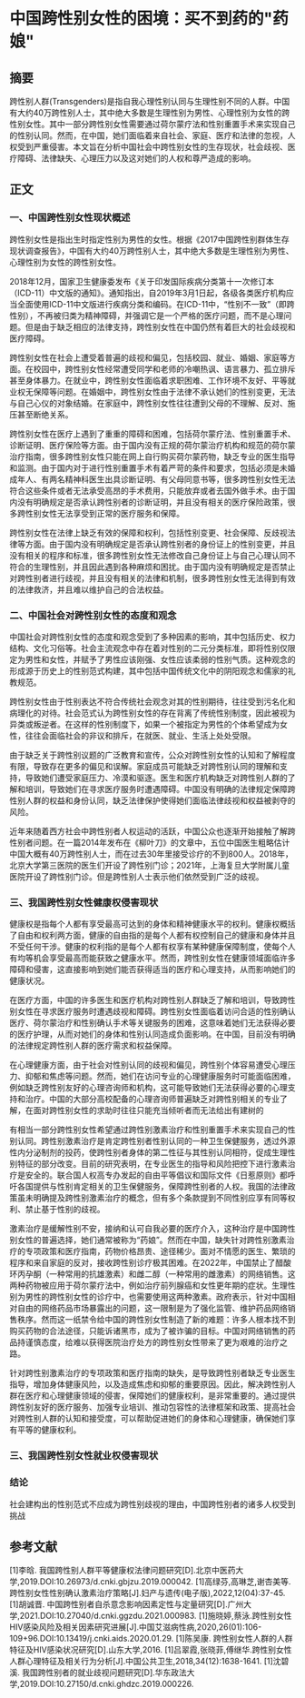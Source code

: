 # 中国跨性别女性的困境：买不到药的"药娘"

## 摘要
跨性别人群(Transgenders)是指自我心理性别认同与生理性别不同的人群。中国有大约40万跨性别人士，其中绝大多数是生理性别为男性、心理性别为女性的跨性别女性。其中一部分跨性别女性需要通过荷尔蒙疗法和性别重置手术来实现自己的性别认同。然而，在中国，她们面临着来自社会、家庭、医疗和法律的忽视，人权受到严重侵害。本文旨在分析中国社会中跨性别女性的生存现状，社会歧视、医疗障碍、法律缺失、心理压力以及这对她们的人权和尊严造成的影响。

## 正文
### 一、中国跨性别女性现状概述
跨性别女性是指出生时指定性别为男性的女性。根据《2017中国跨性别群体生存现状调查报告》，中国有大约40万跨性别人士，其中绝大多数是生理性别为男性、心理性别为女性的跨性别女性。

2018年12月，国家卫生健康委发布《关于印发国际疾病分类第十一次修订本（ICD-11）中文版的通知》。通知指出，自2019年3月1日起，各级各类医疗机构应当全面使用ICD-11中文版进行疾病分类和编码。在ICD-11中，“性别不一致”（即跨性别），不再被归类为精神障碍，并强调它是一个严格的医疗问题，而不是心理问题。但是由于缺乏相应的法律支持，跨性别女性在中国仍然有着巨大的社会歧视和医疗障碍。

跨性别女性在社会上遭受着普遍的歧视和偏见，包括校园、就业、婚姻、家庭等方面。在校园中，跨性别女性经常遭受同学和老师的冷嘲热讽、语言暴力、孤立排斥甚至身体暴力。在就业中，跨性别女性面临着求职困难、工作环境不友好、平等就业权无保障等问题。在婚姻中，跨性别女性由于法律不承认她们的性别变更，无法与自己心仪的对象结婚。在家庭中，跨性别女性往往遭到父母的不理解、反对、施压甚至断绝关系。

跨性别女性在医疗上遇到了重重的障碍和困难，包括荷尔蒙疗法、性别重置手术、诊断证明、医疗保险等方面。由于国内没有正规的荷尔蒙治疗机构和规范的荷尔蒙治疗指南，很多跨性别女性只能在网上自行购买荷尔蒙药物，缺乏专业的医生指导和监测。由于国内对于进行性别重置手术有着严苛的条件和要求，包括必须是未婚成年人、有两名精神科医生出具诊断证明、有父母同意书等，很多跨性别女性无法符合这些条件或者无法承受高昂的手术费用，只能放弃或者去国外做手术。由于国内没有明确规定是否承认跨性别者的诊断证明，并且没有相关的医疗保险政策，很多跨性别女性无法享受到正常的医疗服务和保障。

跨性别女性在法律上缺乏有效的保障和权利，包括性别变更、社会保障、反歧视法律等方面。由于国内没有明确规定是否承认跨性别者的身份证上的性别变更，并且没有相关的程序和标准，很多跨性别女性无法修改自己身份证上与自己心理认同不符合的生理性别，并且因此遇到各种麻烦和困扰。由于国内没有明确规定是否禁止对跨性别者进行歧视，并且没有相关的法律和机制，很多跨性别女性无法得到有效的法律救济，并且难以维护自己的合法权益。

### 二、中国社会对跨性别女性的态度和观念
中国社会对跨性别女性的态度和观念受到了多种因素的影响，其中包括历史、权力结构、文化习俗等。社会主流观念中存在着对性别的二元分类标准，即将性别仅限定为男性和女性，并赋予了男性应该刚强、女性应该柔弱的性别气质。这种观念的形成源于历史上的性别范式构建，其中包括中国传统文化中的阴阳观念和儒家的礼教规范。

跨性别女性由于性别表达不符合传统社会观念对其的性别期待，往往受到污名化和病理化的对待。社会范式认为跨性别女性的存在背离了传统性别制度，因此被视为异类或叛逆者。在这样的性别制度下，如果一个被指定为男性的个体希望成为女性，往往会面临社会的非议和排斥，在就医、就业、生活上处处受限。

由于缺乏关于跨性别议题的广泛教育和宣传，公众对跨性别女性的认知和了解程度有限，导致存在更多的偏见和误解。家庭成员可能缺乏对跨性别认同的理解和支持，导致她们遭受家庭压力、冷漠和驱逐。医生和医疗机构缺乏对跨性别人群的了解和培训，导致她们在寻求医疗服务时遭遇障碍。中国没有明确的法律规定保障跨性别人群的权益和身份认同，缺乏法律保护使得她们面临法律歧视和权益被剥夺的风险。

近年来随着西方社会中跨性别者人权运动的活跃，中国公众也逐渐开始接触了解跨性别者问题。在一篇2014年发布在《柳叶刀》的文章中，五位中国医生粗略估计中国大概有40万跨性别人士，而在过去30年里接受诊疗的不到800人。2018年，北京大学第三医院的医生们开设了跨性别门诊；2021年，上海复旦大学附属儿童医院开设了跨性别门诊。但是跨性别人士表示他们依然受到广泛的歧视。

### 三、我国跨性别女性健康权侵害现状
健康权是指每个人都有享受最高可达到的身体和精神健康水平的权利。健康权概括了自由和权利两方面，健康的自由指的是每个人都有权控制自己的健康和身体并且不受任何干涉。健康的权利指的是每个人都有权享有某种健康保障制度，使每个人有均等机会享受最高而能获致之健康水平。然而，跨性别女性在健康领域面临许多障碍和侵害，这直接影响到她们能否获得适当的医疗和心理支持，从而影响她们的健康状况。

在医疗方面，中国的许多医生和医疗机构对跨性别人群缺乏了解和培训，导致跨性别女性在寻求医疗服务时遭遇歧视和障碍。跨性别女性面临着访问合适的性别确认医疗、荷尔蒙治疗和性别确认手术等关键服务的困难，这意味着她们无法获得必要的医疗护理，从而对她们的身体和性别认同造成负面影响。在中国，目前没有明确的法律规定跨性别人群的医疗需求和权益保障。

在心理健康方面，由于社会对性别认同的歧视和偏见，跨性别个体容易遭受心理压力、抑郁和焦虑等问题。然而，她们在访问专业的心理健康服务时可能面临困难，例如缺乏跨性别友好的心理咨询师和机构，这可能导致她们无法获得必要的心理支持和治疗。中国的大部分高校配备的心理咨询师普遍缺乏对跨性别相关的专业了解，在面对跨性别女性的求助时往往只能充当倾听者而无法给出有建树的

有相当一部分跨性别女性希望通过跨性别激素治疗和性别重置手术来实现自己的性别认同。跨性别激素治疗是肯定跨性别者性别认同的一种卫生保健服务，透过外源性内分泌制剂的投药，使跨性别者身体的第二性征与其性别认同相符，促成生理性别特征的部分改变。目前的研究表明，在专业医生的指导和风险把控下进行激素治疗是安全的。联合国人权高专办发起的自由平等倡议和国际文件《日惹原则》都呼吁各国提供与性别肯定相关的卫生保健服务，保障跨性别者的人权。我国的法律政策虽未明确提及跨性别激素治疗的概念，但有多个条款提到不同性别应享有同等权利、禁止基于性别的歧视。

激素治疗是缓解性别不安，接纳和认可自我必要的医疗介入，这种治疗是中国跨性别女性的普遍选择，她们通常被称为“药娘”。然而在中国，缺失针对跨性别激素治疗的专项政策和医疗指南，药物价格昂贵、途径稀少。面对不情愿的医生、繁琐的程序和来自家庭的反对，接收跨性别诊疗极其困难。在2022年，中国禁止了醋酸环丙孕酮（一种常用的抗雄激素）和雌二醇（一种常用的雌激素）的网络销售。这两种药物被应用于荷尔蒙疗法中，例如治疗前列腺癌和女性更年期的症状。生理性别为男性的跨性别女性的诊疗中，也需要使用这两种激素。政府表示，针对中国相对自由的网络药品市场暴露出的问题，这一限制是为了强化监管、维护药品网络销售秩序。然而这一纸禁令给中国的跨性别女性制造了新的难题：许多人根本找不到购买药物的合法途径，只能诉诸黑市，成为了被诈骗的目标。中国对网络销售的药品持谨慎态度，给难以获得医院治疗处方的跨性别女性带来了更为艰难的治疗之路。

针对跨性别激素治疗的专项政策和医疗指南的缺失，是导致跨性别者缺乏专业医生指导，增加身体健康风险，以及造成焦虑和抑郁的重要原因。因此，解决跨性别人群在医疗和心理健康领域的侵害，保障她们的健康权利，是非常重要的。通过提供跨性别友好的医疗服务、加强专业培训、推动包容性的法律框架和政策、提高社会对跨性别人群的认知和接受度，可以帮助促进她们的身体和心理健康，确保她们享有平等的健康权利。

### 三、我国跨性别女性就业权侵害现状

### 结论 
社会建构出的性别范式不应成为跨性别歧视的理由，中国跨性别者的诸多人权受到挑战
## 参考文献

[1]李晗. 我国跨性别人群平等健康权法律问题研究[D].北京中医药大学,2019.DOI:10.26973/d.cnki.gbjzu.2019.000042.
[1]高绿芬,高琳芝,谢杏美等.跨性别女性性别确认激素治疗策略[J].妇产与遗传(电子版),2022,12(04):37-45.
[1]胡诚晋. 中国跨性别者自杀意念影响因素定性与定量研究[D].广州大学,2021.DOI:10.27040/d.cnki.ggzdu.2021.000983.
[1]施晓婷,蔡泳.跨性别女性HIV感染风险及相关因素研究进展[J].中国艾滋病性病,2020,26(01):106-109+96.DOI:10.13419/j.cnki.aids.2020.01.29.
[1]陈吴康. 跨性别女性人群的人群特征及HIV感染状况研究[D].山东大学,2016.
[1]吕翠霞,张晓菲,傅继华.跨性别女性人群心理特征及相关行为分析[J].中国公共卫生,2018,34(12):1638-1641.
[1]沈碧溪. 我国跨性别者的就业歧视问题研究[D].华东政法大学,2019.DOI:10.27150/d.cnki.ghdzc.2019.000226.